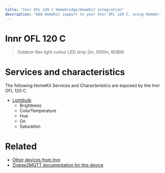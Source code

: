 ```yaml
---
title: "Innr OFL 120 C Homebridge/HomeKit integration"
description: "Add HomeKit support to your Innr OFL 120 C, using Homebridge, Zigbee2MQTT and homebridge-z2m."
---
```

<!---
This file has been GENERATED using src/docgen/docgen.ts
DO NOT EDIT THIS FILE MANUALLY!
-->
# Innr OFL 120 C
> Outdoor flex light colour LED strip 2m, 550lm, RGBW


# Services and characteristics
The following HomeKit Services and Characteristics are exposed by
the Innr OFL 120 C

* [Lightbulb](../../light.md)
  * Brightness
  * ColorTemperature
  * Hue
  * On
  * Saturation


# Related
* [Other devices from Innr](../index.md#innr)
* [Zigbee2MQTT documentation for this device](https://www.zigbee2mqtt.io/devices/OFL_120_C.html)